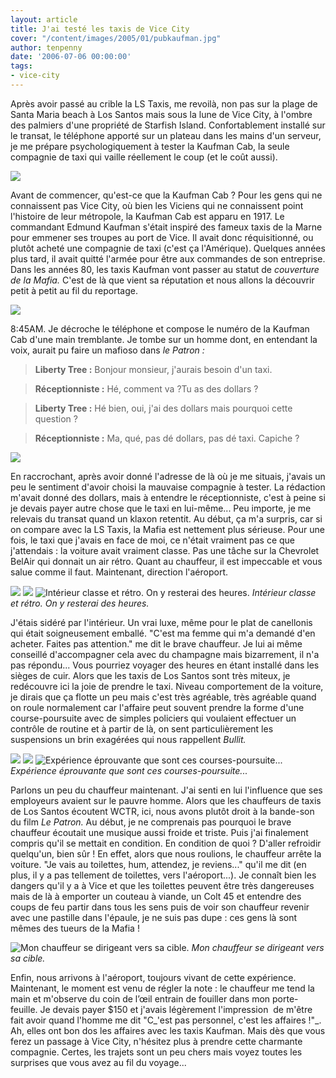 ```yaml
---
layout: article
title: J'ai testé les taxis de Vice City
cover: "/content/images/2005/01/pubkaufman.jpg"
author: tenpenny
date: '2006-07-06 00:00:00'
tags:
- vice-city
---
```


Après avoir passé au crible la LS Taxis, me revoilà, non pas sur&nbsp;la plage de Santa Maria beach à Los Santos mais&nbsp;sous la lune de Vice City, à l'ombre des palmiers d'une propriété de Starfish Island. Confortablement installé sur le transat, le téléphone apporté sur un plateau dans les mains d'un serveur, je me prépare psychologiquement à tester la Kaufman Cab, la seule compagnie de taxi qui vaille réellement le coup (et le coût aussi).

![](/content/images/2005/01/pubkaufman.jpg)

Avant de commencer, qu'est-ce que la Kaufman Cab ? Pour les gens qui ne connaissent pas Vice City, où bien les Viciens qui ne connaissent point l'histoire de leur métropole, la Kaufman Cab est apparu en 1917. Le commandant Edmund Kaufman s'était inspiré des fameux taxis de la Marne pour emmener ses troupes au port de Vice. Il avait donc réquisitionné, ou plutôt acheté une compagnie de taxi (c'est ça l'Amérique). Quelques années plus tard, il avait quitté l'armée pour être aux commandes de son entreprise. Dans les années 80, les taxis Kaufman vont passer au statut de&nbsp;_couverture de la Mafia._ C'est de là que vient sa réputation et nous allons la découvrir petit à petit au fil du reportage.

![](/content/images/2005/01/KaufmanQG.jpg)

8:45AM. Je décroche le téléphone et compose le numéro de la Kaufman Cab d'une main tremblante. Je tombe sur un homme dont, en entendant la voix, aurait pu faire un mafioso dans _le Patron :_

> **Liberty Tree :** Bonjour monsieur, j'aurais besoin d'un taxi.

> **Réceptionniste :** Hé, comment va ?Tu as des dollars ?

> **Liberty Tree :** Hé bien, oui, j'ai des dollars mais pourquoi cette question ?

> **Réceptionniste :** Ma, qué, pas dé dollars, pas dé taxi. Capiche ?

![](/content/images/2005/01/taxikaukmecherche.jpg)

En raccrochant, après avoir donné l'adresse de là où je me situais, j'avais un peu le sentiment d'avoir choisi la mauvaise compagnie à tester. La rédaction m'avait donné des dollars, mais à entendre le réceptionniste, c'est à peine si je devais payer autre chose que le taxi en lui-même... Peu importe, je me relevais du transat quand un klaxon retentit. Au début, ça m'a surpris, car si on compare avec la LS Taxis, la Mafia est nettement plus sérieuse. Pour une fois, le taxi que j'avais en face de moi, ce n'était vraiment pas ce que j'attendais : la voiture avait vraiment classe. Pas une tâche sur la Chevrolet BelAir qui donnait un air rétro. Quant au chauffeur, il est impeccable et vous salue comme il faut. Maintenant, direction l'aéroport.

![](/content/images/2005/01/kaufint_rieur1.jpg)
![](/content/images/2005/01/kaufint_rieur2.jpg)
![Intérieur classe et rétro. On y resterai des heures.](/content/images/2005/01/kaufint_rieur3.jpg)
_Intérieur classe et rétro. On y resterai des heures._

J'étais sidéré par l'intérieur. Un vrai luxe, même pour le plat de canellonis qui était soigneusement emballé. "C'est ma femme qui m'a demandé d'en acheter. Faites pas attention." me dit le brave chauffeur. Je lui ai même conseillé d'accompagner cela avec du champagne mais bizarrement, il n'a pas répondu... Vous pourriez voyager des heures en étant installé dans les sièges de cuir. Alors que les taxis de Los Santos sont très miteux, je redécouvre ici la joie de prendre le taxi. Niveau comportement de la voiture, je dirais que ça flotte un peu mais c'est très agréable, très agréable quand on roule normalement car l'affaire peut souvent prendre la forme d'une course-poursuite avec de simples policiers qui voulaient effectuer un contrôle de routine et à partir de là, on sent particulièrement les suspensions un brin exagérées qui nous rappellent _Bullit._

![](/content/images/2005/01/course-poursuite1.jpg)
![](/content/images/2005/01/course_poursuite3.jpg)
![Expérience éprouvante que sont ces courses-poursuite...](/content/images/2005/01/course_poursuite2.jpg)
_Expérience éprouvante que sont ces courses-poursuite..._

Parlons un peu du chauffeur maintenant. J'ai senti en lui l'influence que ses employeurs avaient sur le pauvre homme. Alors que les chauffeurs de taxis de Los Santos écoutent WCTR, ici, nous avons plutôt&nbsp;droit à la bande-son du film _Le Patron._ Au début, je ne comprenais pas pourquoi le brave chauffeur écoutait une musique aussi froide et triste. Puis j'ai finalement compris qu'il se mettait en condition. En condition de quoi ? D'aller refroidir quelqu'un, bien sûr ! En effet, alors que nous roulions, le chauffeur arrête la voiture. "Je vais au toilettes, hum, attendez, je reviens..." qu'il me dit (en plus, il y a pas tellement de toilettes, vers l'aéroport...). Je connaît bien les dangers qu'il y a à Vice et que les toilettes peuvent être très dangereuses mais de là à emporter un couteau à viande, un Colt 45 et&nbsp;entendre des coups de feu partir dans tous les sens puis de voir son chauffeur revenir avec une pastille dans l'épaule, je ne suis pas dupe : ces gens là sont mêmes des tueurs de la Mafia !

![Mon chauffeur se dirigeant vers sa cible.](/content/images/2005/01/taxitueur.jpg)
_Mon chauffeur se dirigeant vers sa cible._

Enfin, nous arrivons à l'aéroport, toujours vivant de cette expérience. Maintenant, le moment est venu de régler la note : le chauffeur me tend la main et m'observe du coin de l’œil entrain de fouiller dans mon porte-feuille. Je devais payer&nbsp;$150 et j'avais légèrement l'impression &nbsp;de m'être fait avoir quand l'homme me dit "C\_'est pas personnel, c'est les affaires !"\_. Ah, elles ont bon dos les affaires avec les taxis Kaufman. Mais dès que vous ferez un passage à Vice City, n'hésitez plus à prendre cette charmante compagnie. Certes, les trajets sont un peu chers mais voyez toutes les surprises que vous avez au fil du voyage...